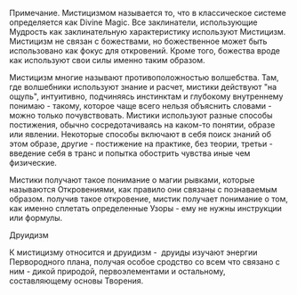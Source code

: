 
Примечание. Мистицизмом называется то, что в классическое системе определяется как Divine Magic. Все заклинатели, использующие Мудрость как заклинательную характеристику используют Мистицизм. Мистицизм не связан с божествами, но божественное может быть использовано как фокус для откровений. Кроме того, божества вроде как используют свои силы именно таким образом. 

Мистицизм многие называют противоположностью волшебства. Там, где волшебники используют знание и расчет, мистики действуют "на ощупь", интуитивно, подчиняясь инстинктам и глубокому внутреннему понимаю - такому, которое чаще всего нельзя объяснить словами - можно только почувствовать. Мистики используют разные способы постижения, обычно сосредотачиваясь на каком-то понятии, образе или явлении. Некоторые способы включают в себя поиск знаний об этом образе, другие - постижение на практике, без теории, третьи - введение себя в транс и попытка обострить чувства иные чем физические. 

Мистики получают такое понимание о магии рывками, которые называются Откровениями, как правило они связаны с познаваемым образом. получив такое откровение, мистик получает понимание о том, как именно сплетать определенные Узоры - ему не нужны инструкции или формулы. 



Друидизм

К мистицизму относится и друидизм -  друиды изучают энергии Первородного плана, получая особое сродство со всем что связано с ним - дикой природой, первоэлементами и остальному, составляющему основы Творения.